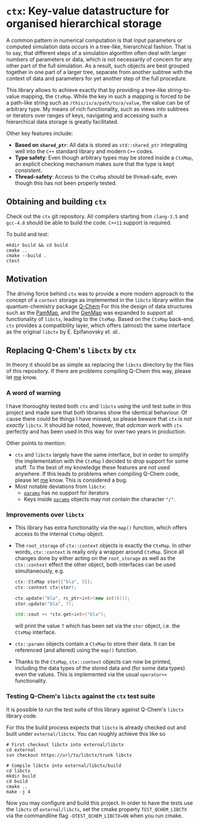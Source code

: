 # ``ctx``: Key-value datastructure for organised hierarchical storage

A common pattern in numerical computation is that input parameters or
computed simulation data occurs in a tree-like, hierarchical fashion.
That is to say, that different steps of a simulation algorithm
often deal with larger numbers of parameters or data,
which is not necessarily of concern for any other part of the full simulation.
As a result, such objects are best grouped together
in one part of a larger tree, separate from
another subtree with the context of data and parameters
for yet another step of the full procedure.

This library allows to achieve exactly that
by providing a tree-like string-to-value mapping, the `CtxMap`.
While the key in such a mapping is forced to be a path-like
string such as `/this/is/a/path/to/a/value`,
the value can be of arbitrary type.
My means of rich functionality, such as views into subtrees
or iterators over ranges of keys,
navigating and accessing such a hierarchical data storage
is greatly facilitated.

Other key features include:
  - **Based on `shared_ptr`**: All data is stored as `std::shared_ptr`
    integrating well into the `C++` standard library and modern
    `C++` codes.
  - **Type safety**: Even though arbitrary types may be stored
    inside a `CtxMap`, an explicit checking mechanism makes sure
    that the type is kept consistent.
  - **Thread-safety**: Access to the `CtxMap` *should* be thread-safe,
    even though this has not been properly tested.

## Obtaining and building ``ctx``
Check out the ``ctx`` git repository.
All compilers starting from ``clang-3.5`` and ``gcc-4.8`` should
be able to build the code. ``C++11`` support is required.

To build and test:
```
mkdir build && cd build
cmake ..
cmake --build .
ctest
```

## Motivation
The driving force behind `ctx` was to provide a more modern approach
to the concept of a `context` storage as implemented in the
`libctx` library
within the quantum-chemistry package [Q-Chem](https://q-chem.com)
For this the design of data structures such as the
[PamMap](https://github.com/mfherbst/pammap),
and the
[GenMap](https://github.com/lazyten/krims#genmap-a-hierachical-dictionary-for-managing-data-of-arbitrary-type)
was expanded to support all functionality of `libctx`,
leading to the `CtxMap`.
Based on the `CtxMap` back-end, `ctx` provides
a compatibility layer,
which offers (almost) the same interface as the original `libctx`
by E. Epifanovsky *et. al.*.

## Replacing Q-Chem's ``libctx`` by ``ctx``
In theory it should be as simple as replacing the ``libctx``
directory by the files of this repository.
If there are problems compiling Q-Chem this way,
please let [me](AUTHORS.md) know.

### A word of warning
I have thoroughly tested both ``ctx`` and ``libctx``
using the unit test suite in this project and made
sure that both libraries show the identical behaviour.
Of cause there could be things I have missed, so
please beware that ``ctx`` is *not exactly* ``libctx``.
It should be noted, however, that *adcman* work with ``ctx``
perfectly and has been used in this way for over two years
in production.  

Other points to mention:
- ``ctx`` and ``libctx`` largely have the same interface,
  but in order to simplify the implementation with the
  ``CtxMap`` I decided to drop support for some stuff.
  To the best of my knowledge these features are not used anywhere.
  If this leads to problems when compiling Q-Chem code,
  please let [me](AUTHORS.md) know. This is considered a bug.
- Most notable deviations from ``libctx``:
	- [``params``](src/ctx/params.h) has no support for iterators
	- Keys inside [``params``](src/ctx/params.h) objects may not
	  contain the character `"/"`.

### Improvements over ``libctx``
- This library has extra functionality via the ``map()`` function, which
  offers access to the internal ``CtxMap`` object.
- The ``root_storage`` of ``ctx::context`` objects is exactly the ``CtxMap``.
  In other words, ``ctx::context`` is really only a wrapper around ``CtxMap``.
  Since all changes done by either acting on the ``root_storage`` as well
  as the ``ctx::context`` effect the other object, both interfaces
  can be used simultaneously, e.g.
  
  ```cpp
  ctx::CtxMap stor{{"bla", 5}};
  ctx::context ctx(stor);

  ctx.update("bla", rc_ptr<int>(new int(6)));
  stor.update("bla", 7);

  std::cout << *ctx.get<int>("bla");
  ```
  
  will print the value ``7`` which has been set via the ``stor`` object,
  i.e. the ``CtxMap`` interface.
- ``ctx::params`` objects contain a ``CtxMap`` to store their data.
  It can be referenced (and altered) using the ``map()`` function.
- Thanks to the ``CtxMap``, ``ctx::context`` objects can now be printed,
  including the data types of the stored data and (for some data types)
  even the values. This is implemented via the usual ``operator<<``
  functionality.

### Testing Q-Chem's ``libctx`` against the ``ctx`` test suite
It is possible to run the test suite of this library against Q-Chem's ``libctx`` library code.   

For this the build process expects that ``libctx`` is already checked out and
built under ``external/libctx``. You can roughly achieve this like so
```
# First checkout libctx into external/libctx
cd external
svn checkout https://url/to/libctx/trunk libctx

# Compile libctx into external/libctx/build
cd libctx
mkdir build
cd build
cmake ..
make -j 4
```
Now you may configure and build this project.
In order to have the tests use the ``libctx`` of
``external/libctx``, set the cmake property
``TEST_QCHEM_LIBCTX`` via the commandline flag ``-DTEST_QCHEM_LIBCTX=ON``
when you run cmake.
